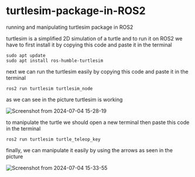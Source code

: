 # turtlesim-package-in-ROS2
running and manipulating turtlesim package in ROS2

turtlesim is a simplified 2D simulation of a turtle and to run it on ROS2 we have to first install it by copying this code and paste it in the terminal 

```
sudo apt update
sudo apt install ros-humble-turtlesim
```

next we can run the turtlesim easily by copying this code and paste it in the terminal 

```
ros2 run turtlesim turtlesim_node
```
as we can see in the picture turtlesim is working 

![Screenshot from 2024-07-04 15-28-19](https://github.com/FaisalBaqutyan/ROS2-humble-installation/assets/174335196/9f1acdf1-3256-422a-818a-cd169f13c2c4)

to manipulate the turtle we should open a new terminal then paste this code in the terminal 

```
ros2 run turtlesim turtle_teleop_key
```

finally, we can manipulate it easily by using the arrows as seen in the picture 

![Screenshot from 2024-07-04 15-33-55](https://github.com/FaisalBaqutyan/ROS2-humble-installation/assets/174335196/8b0a93ed-e133-434d-95da-1b6399f5dee4)
